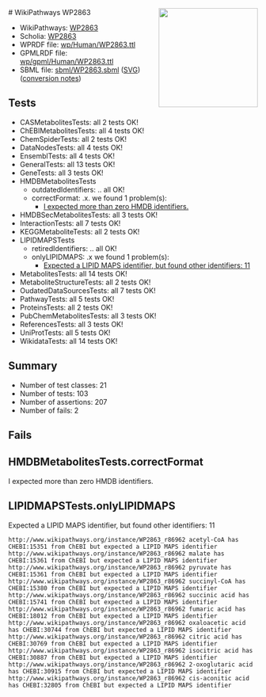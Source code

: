 <img style="float: right; width: 200px" src="../logo.png" />
# WikiPathways WP2863

* WikiPathways: [WP2863](https://identifiers.org/wikipathways:WP2863)
* Scholia: [WP2863](https://scholia.toolforge.org/wikipathways/WP2863)
* WPRDF file: [wp/Human/WP2863.ttl](../wp/Human/WP2863.ttl)
* GPMLRDF file: [wp/gpml/Human/WP2863.ttl](../wp/gpml/Human/WP2863.ttl)
* SBML file: [sbml/WP2863.sbml](../sbml/WP2863.sbml) ([SVG](../sbml/WP2863.svg)) ([conversion notes](../sbml/WP2863.txt))

## Tests
* CASMetabolitesTests: all 2 tests OK!
* ChEBIMetabolitesTests: all 4 tests OK!
* ChemSpiderTests: all 2 tests OK!
* DataNodesTests: all 4 tests OK!
* EnsemblTests: all 4 tests OK!
* GeneralTests: all 13 tests OK!
* GeneTests: all 3 tests OK!
* HMDBMetabolitesTests
    * outdatedIdentifiers: .. all OK!
    * correctFormat: .x. we found 1 problem(s):
        * [I expected more than zero HMDB identifiers.](#ad154c1e)
* HMDBSecMetabolitesTests: all 3 tests OK!
* InteractionTests: all 7 tests OK!
* KEGGMetaboliteTests: all 2 tests OK!
* LIPIDMAPSTests
    * retiredIdentifiers: .. all OK!
    * onlyLIPIDMAPS: .x we found 1 problem(s):
        * [Expected a LIPID MAPS identifier, but found other identifiers: 11](#d0bfb679)
* MetabolitesTests: all 14 tests OK!
* MetaboliteStructureTests: all 2 tests OK!
* OudatedDataSourcesTests: all 7 tests OK!
* PathwayTests: all 5 tests OK!
* ProteinsTests: all 2 tests OK!
* PubChemMetabolitesTests: all 3 tests OK!
* ReferencesTests: all 3 tests OK!
* UniProtTests: all 5 tests OK!
* WikidataTests: all 14 tests OK!


## Summary

* Number of test classes: 21
* Number of tests: 103
* Number of assertions: 207
* Number of fails: 2

## Fails

<a name="ad154c1e" />

## HMDBMetabolitesTests.correctFormat

I expected more than zero HMDB identifiers.
<a name="d0bfb679" />

## LIPIDMAPSTests.onlyLIPIDMAPS

Expected a LIPID MAPS identifier, but found other identifiers: 11
```
http://www.wikipathways.org/instance/WP2863_r86962 acetyl-CoA has CHEBI:15351 from ChEBI but expected a LIPID MAPS identifier
http://www.wikipathways.org/instance/WP2863_r86962 malate has CHEBI:15361 from ChEBI but expected a LIPID MAPS identifier
http://www.wikipathways.org/instance/WP2863_r86962 pyruvate has CHEBI:15361 from ChEBI but expected a LIPID MAPS identifier
http://www.wikipathways.org/instance/WP2863_r86962 succinyl-CoA has CHEBI:15380 from ChEBI but expected a LIPID MAPS identifier
http://www.wikipathways.org/instance/WP2863_r86962 succinic acid has CHEBI:15741 from ChEBI but expected a LIPID MAPS identifier
http://www.wikipathways.org/instance/WP2863_r86962 fumaric acid has CHEBI:18012 from ChEBI but expected a LIPID MAPS identifier
http://www.wikipathways.org/instance/WP2863_r86962 oxaloacetic acid has CHEBI:30744 from ChEBI but expected a LIPID MAPS identifier
http://www.wikipathways.org/instance/WP2863_r86962 citric acid has CHEBI:30769 from ChEBI but expected a LIPID MAPS identifier
http://www.wikipathways.org/instance/WP2863_r86962 isocitric acid has CHEBI:30887 from ChEBI but expected a LIPID MAPS identifier
http://www.wikipathways.org/instance/WP2863_r86962 2-oxoglutaric acid has CHEBI:30915 from ChEBI but expected a LIPID MAPS identifier
http://www.wikipathways.org/instance/WP2863_r86962 cis-aconitic acid has CHEBI:32805 from ChEBI but expected a LIPID MAPS identifier
```

